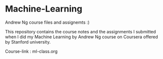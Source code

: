 # Machine-Learning
Andrew Ng course files and assignemts :)

This repository contains the course notes and the assignments I submitted when I did my Machine Learning by Andrew Ng course on
Coursera offered by Stanford university.

Course-link : ml-class.org

